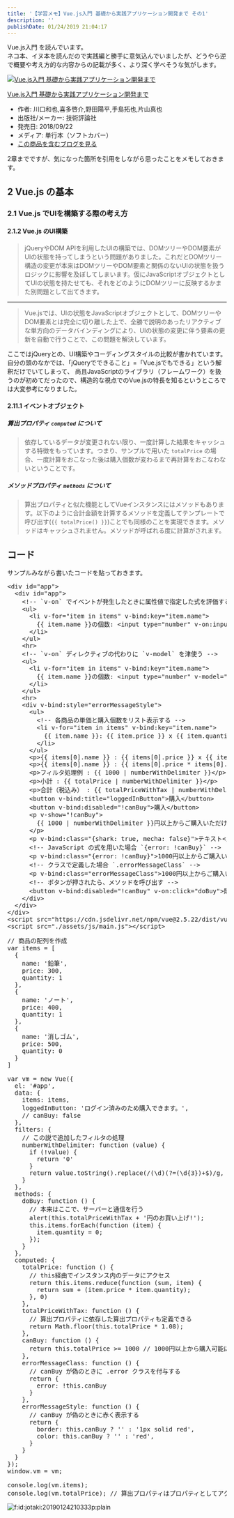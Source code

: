 ```yaml
---
title: '【学習メモ】Vue.js入門 基礎から実践アプリケーション開発まで その1'
description: ''
publishDate: 01/24/2019 21:04:17
---
```

<p>Vue.js入門 を読んでいます。<br/>
ネコ本、イヌ本を読んだので実践編と勝手に意気込んでいましたが、どうやら逆で概要や考え方的な内容からの記載が多く、より深く学べそうな気がします。</p>

<p><div class="hatena-asin-detail"><a href="http://www.amazon.co.jp/exec/obidos/ASIN/4297100916/hatena-blog-22/"><img src="https://cdn-ak.f.st-hatena.com/images/fotolife/j/jotaki/20190726/20190726111853.jpg" class="hatena-asin-detail-image" alt="Vue.js入門 基礎から実践アプリケーション開発まで" title="Vue.js入門 基礎から実践アプリケーション開発まで"></a><div class="hatena-asin-detail-info"><p class="hatena-asin-detail-title"><a href="http://www.amazon.co.jp/exec/obidos/ASIN/4297100916/hatena-blog-22/">Vue.js入門 基礎から実践アプリケーション開発まで</a></p><ul><li><span class="hatena-asin-detail-label">作者:</span> 川口和也,喜多啓介,野田陽平,手島拓也,片山真也</li><li><span class="hatena-asin-detail-label">出版社/メーカー:</span> 技術評論社</li><li><span class="hatena-asin-detail-label">発売日:</span> 2018/09/22</li><li><span class="hatena-asin-detail-label">メディア:</span> 単行本（ソフトカバー）</li><li><a href="http://d.hatena.ne.jp/asin/4297100916/hatena-blog-22" target="_blank">この商品を含むブログを見る</a></li></ul></div><div class="hatena-asin-detail-foot"></div></div></p>

<p>2章までですが、気になった箇所を引用をしながら思ったことをメモしておきます。</p>

<h2>2 Vue.js の基本</h2>

<h3>2.1 Vue.js でUIを構築する際の考え方</h3>

<h4>2.1.2 Vue.js のUI構築</h4>

<blockquote><p>jQueryやDOM APIを利用したUIの構築では、DOMツリーやDOM要素がUIの状態を持ってしまうという問題がありました。これだとDOMツリー構造の変更が本来はDOMツリーやDOM要素と関係のないUIの状態を扱うロジックに影響を及ぼしてしまいます。仮にJavaScriptオブジェクトとしてUIの状態を持たせても、それをどのようにDOMツリーに反映するかまた別問題として出てきます。</p></blockquote>

<hr />

<blockquote><p>Vue.jsでは、UIの状態をJavaScriptオブジェクトとして、DOMツリーやDOM要素とは完全に切り離した上で、全勝で説明のあったリアクティブな単方向のデータバインディングにより、UIの状態の変更に伴う要素の更新を自動で行うことで、この問題を解決しています。</p></blockquote>

<p>ここではjQueryとの、UI構築やコーディングスタイルの比較が書かれています。
自分の頭のなかでは、「jQueryでできること」=「Vue.jsでもできる」という解釈だけでいてしまって、
尚且JavaScriptのライブラリ（フレームワーク）を扱うのが初めてだったので、構造的な視点でのVue.jsの特長を知るというところでは大変参考になりました。</p>

<h4>2.11.1 イベントオブジェクト</h4>

<h5>算出プロパティ <code>computed</code> について</h5>

<blockquote><p>依存しているデータが変更されない限り、一度計算した結果をキャッシュする特徴をもっています。つまり、サンプルで用いた <code>totalPrice</code> の場合、一度計算をおこなった後は購入個数が変わるまで再計算をおこなわないということです。</p></blockquote>

<h5>メソッドプロパティ <code>methods</code> について</h5>

<blockquote><p>算出プロパティと似た機能としてVueインスタンスにはメソッドもあります。以下のように合計金額を計算するメソッドを定義してテンプレートで呼び出す(<code>{{ totalPrice() }}</code>)ことでも同様のことを実現できます。メソッドはキャッシュされません。メソッドが呼ばれる度に計算がされます。</p></blockquote>

<h2>コード</h2>

<p>サンプルみながら書いたコードを貼っておきます。</p>

<pre class="code lang-html" data-lang="html" data-unlink><span class="synIdentifier">&lt;</span><span class="synStatement">div</span><span class="synIdentifier"> </span><span class="synType">id</span><span class="synIdentifier">=</span><span class="synConstant">&quot;app&quot;</span><span class="synIdentifier">&gt;</span>
  <span class="synIdentifier">&lt;</span><span class="synStatement">div</span><span class="synIdentifier"> </span><span class="synType">id</span><span class="synIdentifier">=</span><span class="synConstant">&quot;app&quot;</span><span class="synIdentifier">&gt;</span>
    <span class="synComment">&lt;!-- `v-on` でイベントが発生したときに属性値で指定した式を評価する --&gt;</span>
    <span class="synIdentifier">&lt;</span><span class="synStatement">ul</span><span class="synIdentifier">&gt;</span>
      <span class="synIdentifier">&lt;</span><span class="synStatement">li</span><span class="synIdentifier"> v-</span><span class="synType">for</span><span class="synIdentifier">=</span><span class="synConstant">&quot;item in items&quot;</span><span class="synIdentifier"> v-bind:key=</span><span class="synConstant">&quot;item.name&quot;</span><span class="synIdentifier">&gt;</span>
        {{ item.name }}の個数: <span class="synIdentifier">&lt;</span><span class="synStatement">input</span><span class="synIdentifier"> </span><span class="synType">type</span><span class="synIdentifier">=</span><span class="synConstant">&quot;number&quot;</span><span class="synIdentifier"> v-on:input=</span><span class="synConstant">&quot;item.quantity = $event.target.value&quot;</span><span class="synIdentifier"> v-bind:</span><span class="synType">value</span><span class="synIdentifier">=</span><span class="synConstant">&quot;item.quantity&quot;</span><span class="synIdentifier"> min=</span><span class="synConstant">&quot;0&quot;</span><span class="synIdentifier">&gt;</span>
      <span class="synIdentifier">&lt;/</span><span class="synStatement">li</span><span class="synIdentifier">&gt;</span>
    <span class="synIdentifier">&lt;/</span><span class="synStatement">ul</span><span class="synIdentifier">&gt;</span>
    <span class="synIdentifier">&lt;</span><span class="synStatement">hr</span><span class="synIdentifier">&gt;</span>
    <span class="synComment">&lt;!-- `v-on` ディレクティブの代わりに `v-model` を津使う --&gt;</span>
    <span class="synIdentifier">&lt;</span><span class="synStatement">ul</span><span class="synIdentifier">&gt;</span>
      <span class="synIdentifier">&lt;</span><span class="synStatement">li</span><span class="synIdentifier"> v-</span><span class="synType">for</span><span class="synIdentifier">=</span><span class="synConstant">&quot;item in items&quot;</span><span class="synIdentifier"> v-bind:key=</span><span class="synConstant">&quot;item.name&quot;</span><span class="synIdentifier">&gt;</span>
        {{ item.name }}の個数: <span class="synIdentifier">&lt;</span><span class="synStatement">input</span><span class="synIdentifier"> </span><span class="synType">type</span><span class="synIdentifier">=</span><span class="synConstant">&quot;number&quot;</span><span class="synIdentifier"> v-model=</span><span class="synConstant">&quot;item.quantity&quot;</span><span class="synIdentifier"> min=</span><span class="synConstant">&quot;0&quot;</span><span class="synIdentifier">&gt;</span>
      <span class="synIdentifier">&lt;/</span><span class="synStatement">li</span><span class="synIdentifier">&gt;</span>
    <span class="synIdentifier">&lt;/</span><span class="synStatement">ul</span><span class="synIdentifier">&gt;</span>
    <span class="synIdentifier">&lt;</span><span class="synStatement">hr</span><span class="synIdentifier">&gt;</span>
    <span class="synIdentifier">&lt;</span><span class="synStatement">div</span><span class="synIdentifier"> v-bind:</span><span class="synType">style</span><span class="synIdentifier">=</span><span class="synConstant">&quot;errorMessageStyle&quot;</span><span class="synIdentifier">&gt;</span>
      <span class="synIdentifier">&lt;</span><span class="synStatement">ul</span><span class="synIdentifier">&gt;</span>
        <span class="synComment">&lt;!-- 各商品の単価と購入個数をリスト表示する --&gt;</span>
        <span class="synIdentifier">&lt;</span><span class="synStatement">li</span><span class="synIdentifier"> v-</span><span class="synType">for</span><span class="synIdentifier">=</span><span class="synConstant">&quot;item in items&quot;</span><span class="synIdentifier"> v-bind:key=</span><span class="synConstant">&quot;item.name&quot;</span><span class="synIdentifier">&gt;</span>
          {{ item.name }}: {{ item.price }} x {{ item.quantity }} = {{ item.price * item.quantity | numberWithDelimiter }} 円
        <span class="synIdentifier">&lt;/</span><span class="synStatement">li</span><span class="synIdentifier">&gt;</span>
      <span class="synIdentifier">&lt;/</span><span class="synStatement">ul</span><span class="synIdentifier">&gt;</span>
      <span class="synIdentifier">&lt;</span><span class="synStatement">p</span><span class="synIdentifier">&gt;</span>{{ items[0].name }} : {{ items[0].price }} x {{ items[0].quantity }}<span class="synIdentifier">&lt;/</span><span class="synStatement">p</span><span class="synIdentifier">&gt;</span>
      <span class="synIdentifier">&lt;</span><span class="synStatement">p</span><span class="synIdentifier">&gt;</span>{{ items[0].name }} : {{ items[0].price * items[0].quantity }}<span class="synIdentifier">&lt;/</span><span class="synStatement">p</span><span class="synIdentifier">&gt;</span>
      <span class="synIdentifier">&lt;</span><span class="synStatement">p</span><span class="synIdentifier">&gt;</span>フィルタ処理例 : {{ 1000 | numberWithDelimiter }}<span class="synIdentifier">&lt;/</span><span class="synStatement">p</span><span class="synIdentifier">&gt;</span>
      <span class="synIdentifier">&lt;</span><span class="synStatement">p</span><span class="synIdentifier">&gt;</span>小計 : {{ totalPrice | numberWithDelimiter }}<span class="synIdentifier">&lt;/</span><span class="synStatement">p</span><span class="synIdentifier">&gt;</span>
      <span class="synIdentifier">&lt;</span><span class="synStatement">p</span><span class="synIdentifier">&gt;</span>合計（税込み） : {{ totalPriceWithTax | numberWithDelimiter }}<span class="synIdentifier">&lt;/</span><span class="synStatement">p</span><span class="synIdentifier">&gt;</span>
      <span class="synIdentifier">&lt;</span><span class="synStatement">button</span><span class="synIdentifier"> v-bind:</span><span class="synType">title</span><span class="synIdentifier">=</span><span class="synConstant">&quot;loggedInButton&quot;</span><span class="synIdentifier">&gt;</span>購入<span class="synIdentifier">&lt;/</span><span class="synStatement">button</span><span class="synIdentifier">&gt;</span>
      <span class="synIdentifier">&lt;</span><span class="synStatement">button</span><span class="synIdentifier"> v-bind:</span><span class="synType">disabled</span><span class="synIdentifier">=</span><span class="synConstant">&quot;!canBuy&quot;</span><span class="synIdentifier">&gt;</span>購入<span class="synIdentifier">&lt;/</span><span class="synStatement">button</span><span class="synIdentifier">&gt;</span>
      <span class="synIdentifier">&lt;</span><span class="synStatement">p</span><span class="synIdentifier"> v-show=</span><span class="synConstant">&quot;!canBuy&quot;</span><span class="synIdentifier">&gt;</span>
        {{ 1000 | numberWithDelimiter }}円以上からご購入いただけます
      <span class="synIdentifier">&lt;/</span><span class="synStatement">p</span><span class="synIdentifier">&gt;</span>
      <span class="synIdentifier">&lt;</span><span class="synStatement">p</span><span class="synIdentifier"> v-bind:</span><span class="synType">class</span><span class="synIdentifier">=</span><span class="synConstant">&quot;{shark: true, mecha: false}&quot;</span><span class="synIdentifier">&gt;</span>テキスト<span class="synIdentifier">&lt;/</span><span class="synStatement">p</span><span class="synIdentifier">&gt;</span>
      <span class="synComment">&lt;!-- JavaScript の式を用いた場合 `{error: !canBuy}` --&gt;</span>
      <span class="synIdentifier">&lt;</span><span class="synStatement">p</span><span class="synIdentifier"> v-bind:</span><span class="synType">class</span><span class="synIdentifier">=</span><span class="synConstant">&quot;{error: !canBuy}&quot;</span><span class="synIdentifier">&gt;</span>1000円以上からご購入いただけます<span class="synIdentifier">&lt;/</span><span class="synStatement">p</span><span class="synIdentifier">&gt;</span>
      <span class="synComment">&lt;!-- クラスで定義した場合 `.errorMessageClass` --&gt;</span>
      <span class="synIdentifier">&lt;</span><span class="synStatement">p</span><span class="synIdentifier"> v-bind:</span><span class="synType">class</span><span class="synIdentifier">=</span><span class="synConstant">&quot;errorMessageClass&quot;</span><span class="synIdentifier">&gt;</span>1000円以上からご購入いただけます<span class="synIdentifier">&lt;/</span><span class="synStatement">p</span><span class="synIdentifier">&gt;</span>
      <span class="synComment">&lt;!-- ボタンが押されたら、メソッドを呼び出す --&gt;</span>
      <span class="synIdentifier">&lt;</span><span class="synStatement">button</span><span class="synIdentifier"> v-bind:</span><span class="synType">disabled</span><span class="synIdentifier">=</span><span class="synConstant">&quot;!canBuy&quot;</span><span class="synIdentifier"> v-on:click=</span><span class="synConstant">&quot;doBuy&quot;</span><span class="synIdentifier">&gt;</span>購入<span class="synIdentifier">&lt;/</span><span class="synStatement">button</span><span class="synIdentifier">&gt;</span>
    <span class="synIdentifier">&lt;/</span><span class="synStatement">div</span><span class="synIdentifier">&gt;</span>
  <span class="synIdentifier">&lt;/</span><span class="synStatement">div</span><span class="synIdentifier">&gt;</span>
<span class="synIdentifier">&lt;/</span><span class="synStatement">div</span><span class="synIdentifier">&gt;</span>
<span class="synIdentifier">&lt;</span><span class="synStatement">script</span><span class="synIdentifier"> </span><span class="synType">src</span><span class="synIdentifier">=</span><span class="synConstant">&quot;https://cdn.jsdelivr.net/npm/vue@2.5.22/dist/vue.js&quot;</span><span class="synIdentifier">&gt;&lt;/</span><span class="synStatement">script</span><span class="synIdentifier">&gt;</span>
<span class="synIdentifier">&lt;</span><span class="synStatement">script</span><span class="synIdentifier"> </span><span class="synType">src</span><span class="synIdentifier">=</span><span class="synConstant">&quot;./assets/js/main.js&quot;</span><span class="synIdentifier">&gt;&lt;/</span><span class="synStatement">script</span><span class="synIdentifier">&gt;</span>
</pre>




<pre class="code lang-javascript" data-lang="javascript" data-unlink><span class="synComment">// 商品の配列を作成</span>
<span class="synIdentifier">var</span> items = <span class="synIdentifier">[</span>
  <span class="synIdentifier">{</span>
    name: <span class="synConstant">'鉛筆'</span>,
    price: 300,
    quantity: 1
  <span class="synIdentifier">}</span>,
  <span class="synIdentifier">{</span>
    name: <span class="synConstant">'ノート'</span>,
    price: 400,
    quantity: 1
  <span class="synIdentifier">}</span>,
  <span class="synIdentifier">{</span>
    name: <span class="synConstant">'消しゴム'</span>,
    price: 500,
    quantity: 0
  <span class="synIdentifier">}</span>
<span class="synIdentifier">]</span>

<span class="synIdentifier">var</span> vm = <span class="synStatement">new</span> Vue(<span class="synIdentifier">{</span>
  el: <span class="synConstant">'#app'</span>,
  data: <span class="synIdentifier">{</span>
    items: items,
    loggedInButton: <span class="synConstant">'ログイン済みのため購入できます。'</span>,
    <span class="synComment">// canBuy: false</span>
  <span class="synIdentifier">}</span>,
  filters: <span class="synIdentifier">{</span>
    <span class="synComment">// この説で追加したフィルタの処理</span>
    numberWithDelimiter: <span class="synIdentifier">function</span> (value) <span class="synIdentifier">{</span>
      <span class="synStatement">if</span> (!value) <span class="synIdentifier">{</span>
        <span class="synStatement">return</span> <span class="synConstant">'0'</span>
      <span class="synIdentifier">}</span>
      <span class="synStatement">return</span> value.toString().replace(<span class="synConstant">/(\d)(?=(\d{3})+$)/g</span>, <span class="synConstant">'$1,'</span>);
    <span class="synIdentifier">}</span>
  <span class="synIdentifier">}</span>,
  methods: <span class="synIdentifier">{</span>
    doBuy: <span class="synIdentifier">function</span> () <span class="synIdentifier">{</span>
      <span class="synComment">// 本来はここで、サーバーと通信を行う</span>
      <span class="synStatement">alert</span>(<span class="synIdentifier">this</span>.totalPriceWithTax + <span class="synConstant">'円のお買い上げ!'</span>);
      <span class="synIdentifier">this</span>.items.forEach(<span class="synIdentifier">function</span> (item) <span class="synIdentifier">{</span>
        item.quantity = 0;
      <span class="synIdentifier">}</span>);
    <span class="synIdentifier">}</span>
  <span class="synIdentifier">}</span>,
  computed: <span class="synIdentifier">{</span>
    totalPrice: <span class="synIdentifier">function</span> () <span class="synIdentifier">{</span>
      <span class="synComment">// this経由でインスタンス内のデータにアクセス</span>
      <span class="synStatement">return</span> <span class="synIdentifier">this</span>.items.reduce(<span class="synIdentifier">function</span> (sum, item) <span class="synIdentifier">{</span>
        <span class="synStatement">return</span> sum + (item.price * item.quantity);
      <span class="synIdentifier">}</span>, 0)
    <span class="synIdentifier">}</span>,
    totalPriceWithTax: <span class="synIdentifier">function</span> () <span class="synIdentifier">{</span>
      <span class="synComment">// 算出プロパティに依存した算出プロパティも定義できる</span>
      <span class="synStatement">return</span> Math.floor(<span class="synIdentifier">this</span>.totalPrice * 1.08);
    <span class="synIdentifier">}</span>,
    canBuy: <span class="synIdentifier">function</span> () <span class="synIdentifier">{</span>
      <span class="synStatement">return</span> <span class="synIdentifier">this</span>.totalPrice &gt;= 1000 <span class="synComment">// 1000円以上から購入可能にする</span>
    <span class="synIdentifier">}</span>,
    errorMessageClass: <span class="synIdentifier">function</span> () <span class="synIdentifier">{</span>
      <span class="synComment">// canBuy が偽のときに .error クラスを付与する</span>
      <span class="synStatement">return</span> <span class="synIdentifier">{</span>
        error: !<span class="synIdentifier">this</span>.canBuy
      <span class="synIdentifier">}</span>
    <span class="synIdentifier">}</span>,
    errorMessageStyle: <span class="synIdentifier">function</span> () <span class="synIdentifier">{</span>
      <span class="synComment">// canBuy が偽のときに赤く表示する</span>
      <span class="synStatement">return</span> <span class="synIdentifier">{</span>
        border: <span class="synIdentifier">this</span>.canBuy ? <span class="synConstant">''</span> : <span class="synConstant">'1px solid red'</span>,
        color: <span class="synIdentifier">this</span>.canBuy ? <span class="synConstant">''</span> : <span class="synConstant">'red'</span>,
      <span class="synIdentifier">}</span>
    <span class="synIdentifier">}</span>
  <span class="synIdentifier">}</span>
<span class="synIdentifier">}</span>);
<span class="synStatement">window</span>.vm = vm;

console.log(vm.items);
console.log(vm.totalPrice); <span class="synComment">// 算出プロパティはプロパティとしてアクセス可能</span>
</pre>


<p><span itemscope itemtype="http://schema.org/Photograph"><img src="/images/hatena/20190124210333.png" alt="f:id:jotaki:20190124210333p:plain" title="f:id:jotaki:20190124210333p:plain" class="hatena-fotolife" itemprop="image"></span></p>
